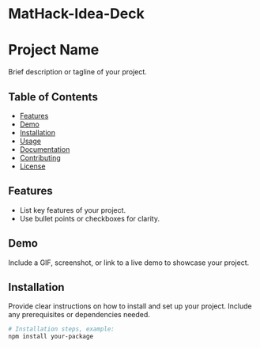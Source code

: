 # MatHack-Idea-Deck

# Project Name

Brief description or tagline of your project.

## Table of Contents
- [Features](#features)
- [Demo](#demo)
- [Installation](#installation)
- [Usage](#usage)
- [Documentation](#documentation)
- [Contributing](#contributing)
- [License](#license)

## Features

- List key features of your project.
- Use bullet points or checkboxes for clarity.

## Demo

Include a GIF, screenshot, or link to a live demo to showcase your project.

## Installation

Provide clear instructions on how to install and set up your project.
Include any prerequisites or dependencies needed.

```bash
# Installation steps, example:
npm install your-package

